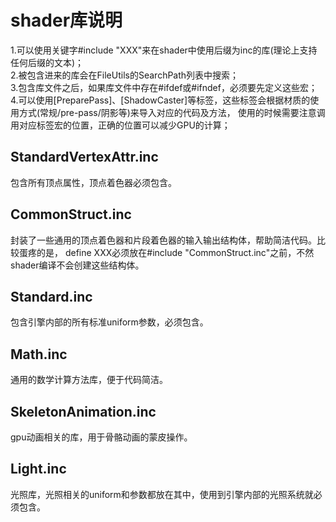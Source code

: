 # shader库说明<br>
1.可以使用关键字#include "XXX"来在shader中使用后缀为inc的库(理论上支持任何后缀的文本)；<br>
2.被包含进来的库会在FileUtils的SearchPath列表中搜索；<br>
3.包含库文件之后，如果库文件中存在#ifdef或#ifndef，必须要先定义这些宏；<br>
4.可以使用[PreparePass]、[ShadowCaster]等标签，这些标签会根据材质的使用方式(常规/pre-pass/阴影等)来导入对应的代码及方法，
使用的时候需要注意调用对应标签宏的位置，正确的位置可以减少GPU的计算；<br>


## StandardVertexAttr.inc<br>
包含所有顶点属性，顶点着色器必须包含。<br>

## CommonStruct.inc<br>
封装了一些通用的顶点着色器和片段着色器的输入输出结构体，帮助简洁代码。比较蛋疼的是，
define XXX必须放在#include "CommonStruct.inc"之前，不然shader编译不会创建这些结构体。<br>

## Standard.inc<br>
包含引擎内部的所有标准uniform参数，必须包含。<br>

## Math.inc<br>
通用的数学计算方法库，便于代码简洁。 <br>

## SkeletonAnimation.inc<br>
gpu动画相关的库，用于骨骼动画的蒙皮操作。 <br>

## Light.inc<br>
光照库，光照相关的uniform和参数都放在其中，使用到引擎内部的光照系统就必须包含。 <br>

